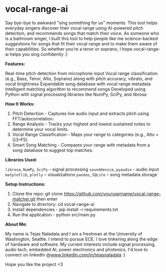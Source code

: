 # vocal-range-ai

Say bye-bye to awkward "sing something for us" moments. This tool helps everyday singers discover their vocal range using AI-powered pitch detection, and recommends songs that match their voice. As someone who is a bathroom singer, I built this tool to help people like me science-backed suggestions for songs that fit their vocal range and to make them aware of their capabilities. So whether you’re a tenor or soprano, I hope vocal-range-ai helps you sing confidently :)

**Features:**

Real-time pitch detection from microphone input
Vocal range classification (e.g., Bass, Tenor, Alto, Soprano) along with pitch accuracy, vibrato, and vocal brightness
Expandable song database with vocal range metadata
Intelligent matching algorithm to recommend songs
Developed using Python with signal processing libraries like NumPy, SciPy, and librosa

**How It Works:**

1. Pitch Detection - Captures live audio input and extracts pitch using FFT/autocorrelation.
2. Range Analysis - Tracks your highest and lowest sustained notes to determine your vocal limits.
3. Vocal Range Classification - Maps your range to categories (e.g., Alto = G3–F5).
4. Smart Song Matching - Compares your range with metadata from a song database to suggest top matches.

**Libraries Used:**

`librosa`, `NumPy`, `SciPy` – signal processing
`sounddevice`, `pyaudio` – audio input
`matplotlib`, `plotly` – visualizations
`pandas`, `SQLite` – song metadata storage

**Setup Instructions:**

1. Clone the repo: git clone https://github.com/yourusername/vocal-range-matcher.git then enter
2. Navigate to directory: cd vocal-range-ai
3. Install dependencies - pip install -r requirements.txt
4. Run the application - python src/main.py

**About Me:**

My name is Tejas Naladala and I am a freshman at the University of Washington, Seattle. I intend to pursue ECE. I love tinkering along the edge of hardware and software. My current interests include signal processing, audio tech, embedded AI, power electronics and photonics. I'd love to connect on linkedIn @www.linkedin.com/in/tejasnaladala :) 

Hope you like the project <3
